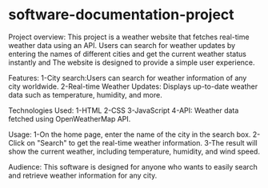 # software-documentation-project
Project overview:
This project is a weather website that fetches real-time weather data using an API. Users can search for weather updates by entering the names of different cities and get the current weather status instantly and The website is designed to provide a simple user experience.

Features:
1-City search:Users can search for weather information of any city worldwide.
2-Real-time Weather Updates: Displays up-to-date weather data such as temperature, humidity, and more.

Technologies Used:
1-HTML
2-CSS
3-JavaScript
4-API: Weather data fetched using OpenWeatherMap API.

Usage:
1-On the home page, enter the name of the city in the search box.
2-Click on "Search" to get the real-time weather information.
3-The result will show the current weather, including temperature, humidity, and wind speed.

Audience:
This software is designed for anyone who wants to easily search and retrieve weather information for any city.
